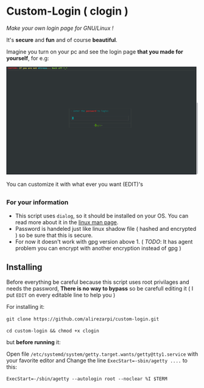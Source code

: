 # Custom-Login ( clogin )
*Make your own login page for GNU/Linux !*

It's **secure** and **fun** and of course **beautiful**.

Imagine you turn on your pc and see the login page **that you made for yourself**, for e.g:

![ alt text ]( ./login.png "damn beautiful :)")

You can customize it with what ever you want (EDIT)'s
##
### For your information
* This script uses `dialog`, so it should be installed on your OS. You can read more about it in the [linux man page](https://linux.die.net/man/1/dialog).
* Password is handeled just like linux shadow file ( hashed and encrypted ) so be sure that this is secure.
* For now it doesn't work with gpg version above 1. ( *TODO*: It has agent problem <Help> you can encrypt with another encryption instead of gpg )

##
## Installing
Before everything be careful because this script uses root privilages and needs the password, **There is no way to bypass**
so be carefull editing it ( I put `EDIT` on every editable line to help you )

For installing it:

`git clone https://github.com/alirezarpi/custom-login.git`

`cd custom-login && chmod +x clogin`

but **before running** it:

Open file `/etc/systemd/system/getty.target.wants/getty@tty1.service` with your favorite editor and
Change the line `ExecStart=-sbin/agetty ....` to this:

```
ExecStart=-/sbin/agetty --autologin root --noclear %I $TERM
```
